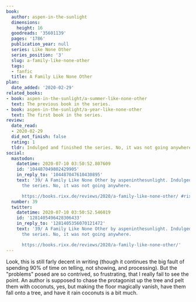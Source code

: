 ```yaml
---
book:
  author: aspen-in-the-sunlight
  dimensions:
    height: 16
  goodreads: '35601139'
  pages: '1786'
  publication_year: null
  series: Like None Other
  series_position: '3'
  slug: a-family-like-none-other
  tags:
  - fanfic
  title: A Family Like None Other
plan:
  date_added: '2020-02-29'
related_books:
- book: aspen-in-the-sunlight/a-summer-like-none-other
  text: The previous book in the series.
- book: aspen-in-the-sunlight/a-year-like-none-other
  text: The first book in the series.
review:
  date_read:
  - 2020-02-29
  did_not_finish: false
  rating: 1
  tldr: Indulged and finished the series. No, it was not going anywhere.
social:
  mastodon:
    datetime: 2020-07-10 03:50:52.807609
    id: '104487049802429905'
    in_reply_to: '104487047610430895'
    text: '39/ A Family Like None Other by aspeninthesunlight. Indulged and finished
      the series. No, it was not going anywhere.

      https://books.rixx.de/reviews/2020/a-family-like-none-other/ #rixxReads'
  number: 39
  twitter:
    datetime: 2020-07-10 03:50:52.546019
    id: '1281405496428306433'
    in_reply_to: '1281405356070121472'
    text: '39/ A Family Like None Other by aspeninthesunlight. Indulged and finished
      the series. No, it was not going anywhere.

      https://books.rixx.de/reviews/2020/a-family-like-none-other/'
---
```


Look, this is still farly decent in writing (though it continues the big fault of spending 90% of time on telling, not showing, and processing). But the "problems" posed are so contrived, so frustrating, that I really fail to see the point. An author is supposed to chase the protagonist up the tree and pelt them with coconuts, yes, but making the floor magically vanish, have them fall onto a tree, and have it rain coconuts is a bit much.
